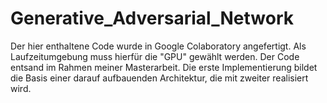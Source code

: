 # Generative_Adversarial_Network
Der hier enthaltene Code wurde in Google Colaboratory angefertigt. Als Laufzeitumgebung muss hierfür die "GPU" gewählt werden. Der Code entsand im Rahmen meiner Masterarbeit. Die erste Implementierung bildet die Basis einer darauf aufbauenden Architektur, die mit zweiter realisiert wird.

